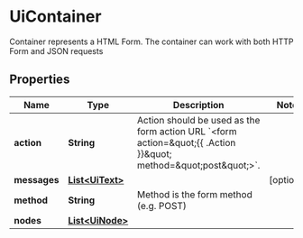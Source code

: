 

# UiContainer

Container represents a HTML Form. The container can work with both HTTP Form and JSON requests

## Properties

| Name | Type | Description | Notes |
|------------ | ------------- | ------------- | -------------|
|**action** | **String** | Action should be used as the form action URL &#x60;&lt;form action&#x3D;\&quot;{{ .Action }}\&quot; method&#x3D;\&quot;post\&quot;&gt;&#x60;. |  |
|**messages** | [**List&lt;UiText&gt;**](UiText.md) |  |  [optional] |
|**method** | **String** | Method is the form method (e.g. POST) |  |
|**nodes** | [**List&lt;UiNode&gt;**](UiNode.md) |  |  |



